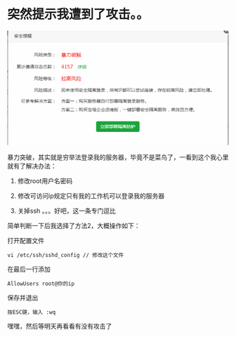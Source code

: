 # 突然提示我遭到了攻击。。

![攻击图](./1.png)

暴力突破，其实就是穷举法登录我的服务器，毕竟不是菜鸟了，一看到这个我心里就有了解决办法：

1. 修改root用户名密码

2. 修改可访问ip规定只有我的工作机可以登录我的服务器

3. 关掉ssh 。。。好吧，这一条专门逗比

简单判断一下后我选择了方法2，大概操作如下：

打开配置文件
```
vi /etc/ssh/sshd_config // 修改这个文件

```

在最后一行添加 
```
AllowUsers root@你的ip
```

保存并退出
```
按ESC键，输入 :wq 
```
嘿嘿，然后等明天再看看有没有攻击了